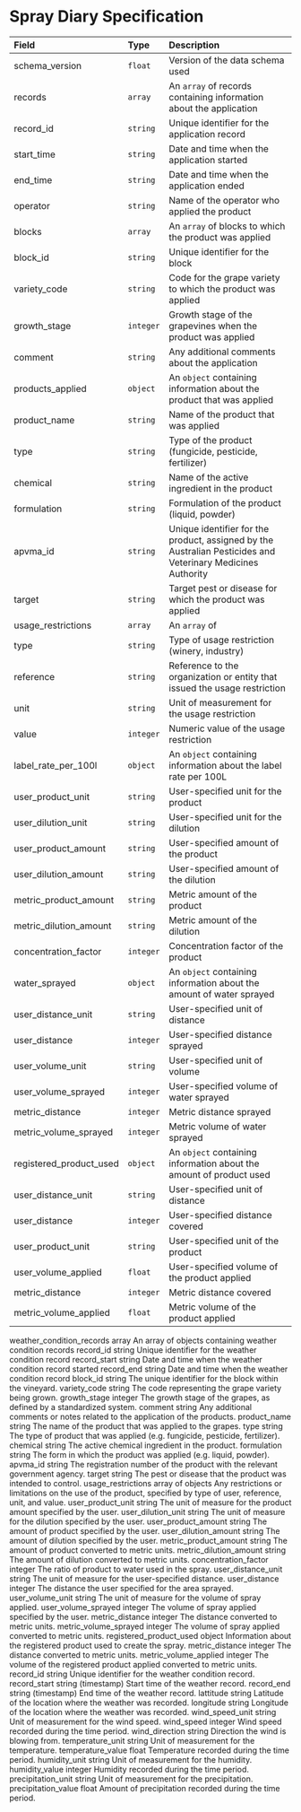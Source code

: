 # Spray Diary Specification


| Field | Type | Description | 
| :---- | :---- | :--------- | 
| schema_version | `float` | Version of the data schema used | 
| records | `array` | An `array` of records containing information about the application | 
| record_id | `string` | Unique identifier for the application record | 
| start_time | `string` | Date and time when the application started | 
| end_time | `string` | Date and time when the application ended | 
| operator | `string` | Name of the operator who applied the product | 
| blocks | `array` | An `array` of blocks to which the product was applied | 
| block_id | `string` | Unique identifier for the block | 
| variety_code | `string` | Code for the grape variety to which the product was applied | 
| growth_stage | `integer` | Growth stage of the grapevines when the product was applied | 
| comment | `string` | Any additional comments about the application | 
| products_applied | `object` | An `object` containing information about the product that was applied | 
| product_name | `string` | Name of the product that was applied | 
| type | `string` | Type of the product (fungicide, pesticide, fertilizer) | 
| chemical | `string` | Name of the active ingredient in the product | 
| formulation | `string` | Formulation of the product (liquid, powder) | 
| apvma_id | `string` | Unique identifier for the product, assigned by the Australian Pesticides and Veterinary Medicines Authority | 
| target | `string` | Target pest or disease for which the product was applied | 
| usage_restrictions | `array` | An `array` of | `object` |s containing usage restrictions for the product | 
| type | `string` | Type of usage restriction (winery, industry) | 
| reference | `string` | Reference to the organization or entity that issued the usage restriction | 
| unit | `string` | Unit of measurement for the usage restriction | 
| value | `integer` | Numeric value of the usage restriction | 
| label_rate_per_100l | `object` | An `object` containing information about the label rate per 100L | 
| user_product_unit | `string` | User-specified unit for the product | 
| user_dilution_unit | `string` | User-specified unit for the dilution | 
| user_product_amount | `string` | User-specified amount of the product | 
| user_dilution_amount | `string` | User-specified amount of the dilution | 
| metric_product_amount | `string` | Metric amount of the product | 
| metric_dilution_amount | `string` | Metric amount of the dilution | 
| concentration_factor | `integer` | Concentration factor of the product | 
| water_sprayed | `object` | An `object` containing information about the amount of water sprayed | 
| user_distance_unit | `string` | User-specified unit of distance | 
| user_distance | `integer` | User-specified distance sprayed | 
| user_volume_unit | `string` | User-specified unit of volume | 
| user_volume_sprayed | `integer` | User-specified volume of water sprayed | 
| metric_distance | `integer` | Metric distance sprayed | 
| metric_volume_sprayed | `integer` | Metric volume of water sprayed | 
| registered_product_used | `object` | An `object` containing information about the amount of product used | 
| user_distance_unit | `string` | User-specified unit of distance | 
| user_distance | `integer` | User-specified distance covered | 
| user_product_unit | `string` | User-specified unit of the product | 
| user_volume_applied | `float` | User-specified volume of the product applied | 
| metric_distance | `integer` | Metric distance covered | 
| metric_volume_applied | `float` | Metric volume of the product applied |


weather_condition_records	array	An array of objects containing weather condition records
record_id	string	Unique identifier for the weather condition record
record_start	string	Date and time when the weather condition record started
record_end	string	Date and time when the weather condition record
block_id	string	The unique identifier for the block within the vineyard.
variety_code	string	The code representing the grape variety being grown.
growth_stage	integer	The growth stage of the grapes, as defined by a standardized system.
comment	string	Any additional comments or notes related to the application of the products.
product_name	string	The name of the product that was applied to the grapes.
type	string	The type of product that was applied (e.g. fungicide, pesticide, fertilizer).
chemical	string	The active chemical ingredient in the product.
formulation	string	The form in which the product was applied (e.g. liquid, powder).
apvma_id	string	The registration number of the product with the relevant government agency.
target	string	The pest or disease that the product was intended to control.
usage_restrictions	array of objects	Any restrictions or limitations on the use of the product, specified by type of user, reference, unit, and value.
user_product_unit	string	The unit of measure for the product amount specified by the user.
user_dilution_unit	string	The unit of measure for the dilution specified by the user.
user_product_amount	string	The amount of product specified by the user.
user_dilution_amount	string	The amount of dilution specified by the user.
metric_product_amount	string	The amount of product converted to metric units.
metric_dilution_amount	string	The amount of dilution converted to metric units.
concentration_factor	integer	The ratio of product to water used in the spray.
user_distance_unit	string	The unit of measure for the user-specified distance.
user_distance	integer	The distance the user specified for the area sprayed.
user_volume_unit	string	The unit of measure for the volume of spray applied.
user_volume_sprayed	integer	The volume of spray applied specified by the user.
metric_distance	integer	The distance converted to metric units.
metric_volume_sprayed	integer	The volume of spray applied converted to metric units.
registered_product_used	object	Information about the registered product used to create the spray.
metric_distance	integer	The distance converted to metric units.
metric_volume_applied	integer	The volume of the registered product applied converted to metric units.
record_id	string	Unique identifier for the weather condition record.
record_start	string (timestamp)	Start time of the weather record.
record_end	string (timestamp)	End time of the weather record.
lattitude	string	Latitude of the location where the weather was recorded.
longitude	string	Longitude of the location where the weather was recorded.
wind_speed_unit	string	Unit of measurement for the wind speed.
wind_speed	integer	Wind speed recorded during the time period.
wind_direction	string	Direction the wind is blowing from.
temperature_unit	string	Unit of measurement for the temperature.
temperature_value	float	Temperature recorded during the time period.
humidity_unit	string	Unit of measurement for the humidity.
humidity_value	integer	Humidity recorded during the time period.
precipitation_unit	string	Unit of measurement for the precipitation.
precipitation_value	float	Amount of precipitation recorded during the time period.
